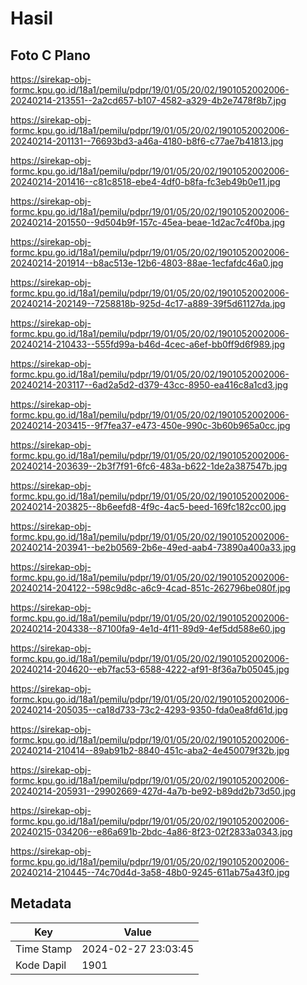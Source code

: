 # Hasil

## Foto C Plano

https://sirekap-obj-formc.kpu.go.id/18a1/pemilu/pdpr/19/01/05/20/02/1901052002006-20240214-213551--2a2cd657-b107-4582-a329-4b2e7478f8b7.jpg

https://sirekap-obj-formc.kpu.go.id/18a1/pemilu/pdpr/19/01/05/20/02/1901052002006-20240214-201131--76693bd3-a46a-4180-b8f6-c77ae7b41813.jpg

https://sirekap-obj-formc.kpu.go.id/18a1/pemilu/pdpr/19/01/05/20/02/1901052002006-20240214-201416--c81c8518-ebe4-4df0-b8fa-fc3eb49b0e11.jpg

https://sirekap-obj-formc.kpu.go.id/18a1/pemilu/pdpr/19/01/05/20/02/1901052002006-20240214-201550--9d504b9f-157c-45ea-beae-1d2ac7c4f0ba.jpg

https://sirekap-obj-formc.kpu.go.id/18a1/pemilu/pdpr/19/01/05/20/02/1901052002006-20240214-201914--b8ac513e-12b6-4803-88ae-1ecfafdc46a0.jpg

https://sirekap-obj-formc.kpu.go.id/18a1/pemilu/pdpr/19/01/05/20/02/1901052002006-20240214-202149--7258818b-925d-4c17-a889-39f5d61127da.jpg

https://sirekap-obj-formc.kpu.go.id/18a1/pemilu/pdpr/19/01/05/20/02/1901052002006-20240214-210433--555fd99a-b46d-4cec-a6ef-bb0ff9d6f989.jpg

https://sirekap-obj-formc.kpu.go.id/18a1/pemilu/pdpr/19/01/05/20/02/1901052002006-20240214-203117--6ad2a5d2-d379-43cc-8950-ea416c8a1cd3.jpg

https://sirekap-obj-formc.kpu.go.id/18a1/pemilu/pdpr/19/01/05/20/02/1901052002006-20240214-203415--9f7fea37-e473-450e-990c-3b60b965a0cc.jpg

https://sirekap-obj-formc.kpu.go.id/18a1/pemilu/pdpr/19/01/05/20/02/1901052002006-20240214-203639--2b3f7f91-6fc6-483a-b622-1de2a387547b.jpg

https://sirekap-obj-formc.kpu.go.id/18a1/pemilu/pdpr/19/01/05/20/02/1901052002006-20240214-203825--8b6eefd8-4f9c-4ac5-beed-169fc182cc00.jpg

https://sirekap-obj-formc.kpu.go.id/18a1/pemilu/pdpr/19/01/05/20/02/1901052002006-20240214-203941--be2b0569-2b6e-49ed-aab4-73890a400a33.jpg

https://sirekap-obj-formc.kpu.go.id/18a1/pemilu/pdpr/19/01/05/20/02/1901052002006-20240214-204122--598c9d8c-a6c9-4cad-851c-262796be080f.jpg

https://sirekap-obj-formc.kpu.go.id/18a1/pemilu/pdpr/19/01/05/20/02/1901052002006-20240214-204338--87100fa9-4e1d-4f11-89d9-4ef5dd588e60.jpg

https://sirekap-obj-formc.kpu.go.id/18a1/pemilu/pdpr/19/01/05/20/02/1901052002006-20240214-204620--eb7fac53-6588-4222-af91-8f36a7b05045.jpg

https://sirekap-obj-formc.kpu.go.id/18a1/pemilu/pdpr/19/01/05/20/02/1901052002006-20240214-205035--ca18d733-73c2-4293-9350-fda0ea8fd61d.jpg

https://sirekap-obj-formc.kpu.go.id/18a1/pemilu/pdpr/19/01/05/20/02/1901052002006-20240214-210414--89ab91b2-8840-451c-aba2-4e450079f32b.jpg

https://sirekap-obj-formc.kpu.go.id/18a1/pemilu/pdpr/19/01/05/20/02/1901052002006-20240214-205931--29902669-427d-4a7b-be92-b89dd2b73d50.jpg

https://sirekap-obj-formc.kpu.go.id/18a1/pemilu/pdpr/19/01/05/20/02/1901052002006-20240215-034206--e86a691b-2bdc-4a86-8f23-02f2833a0343.jpg

https://sirekap-obj-formc.kpu.go.id/18a1/pemilu/pdpr/19/01/05/20/02/1901052002006-20240214-210445--74c70d4d-3a58-48b0-9245-611ab75a43f0.jpg


## Metadata

| Key        | Value               |
| ---------- | ------------------- |
| Time Stamp | 2024-02-27 23:03:45 |
| Kode Dapil | 1901                |



